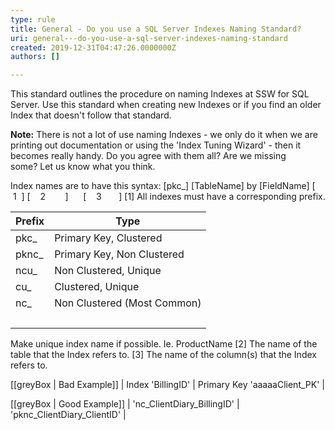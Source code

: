 ```yaml
---
type: rule
title: General - Do you use a SQL Server Indexes Naming Standard?
uri: general---do-you-use-a-sql-server-indexes-naming-standard
created: 2019-12-31T04:47:26.0000000Z
authors: []

---
```


This standard outlines the procedure on naming Indexes at SSW for SQL Server. Use this standard when creating new Indexes or if you find an older Index that doesn't follow that standard.



 
**Note:** There is not a lot of use naming Indexes - we only do it when we are printing out documentation or using the 'Index Tuning Wizard' - then it becomes really handy.
Do you agree with them all? Are we missing some? Let us know what you think.

Index names are to have this syntax:
[pkc\_] [TableName] by [FieldName]
[   1  ] [    2        ]      [    3       ]
[1] All indexes must have a corresponding prefix.


| **Prefix** <br> |  **Type** <br> |
| --- | --- |
| pkc\_<br> | Primary Key, Clustered<br> |
| pknc\_<br> | Primary Key, Non Clustered<br> |
| ncu\_<br> | Non Clustered, Unique<br> |
| cu\_<br> | Clustered, Unique<br> |
| nc\_<br> | Non Clustered (Most Common)<br> |
| <br> | <br> |


Make unique index name if possible. Ie. ProductName
[2] The name of the table that the Index refers to.
[3] The name of the column(s) that the Index refers to.

[[greyBox | Bad Example]]
|  Index 'BillingID'
| Primary Key 'aaaaaClient\_PK'
|

[[greyBox | Good Example]]
|  'nc\_ClientDiary\_BillingID'
| 'pknc\_ClientDiary\_ClientID'
|
